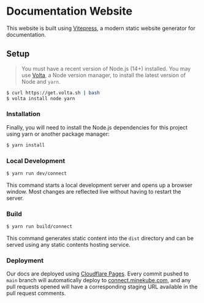 # Documentation Website

This website is built using [Vitepress](https://vitepress.vuejs.org/),
a modern static website generator for documentation.

## Setup

> You must have a recent version of Node.js (14+) installed.
> You may use [Volta](https://github.com/volta-cli/volta), a Node version manager,
> to install the latest version of Node and `yarn`.

```sh
$ curl https://get.volta.sh | bash
$ volta install node yarn
```

### Installation

Finally, you will need to install the Node.js dependencies for this project
using yarn or another package manager:

```sh
$ yarn install
```

### Local Development

```sh
$ yarn run dev/connect
```

This command starts a local development server and opens up a browser window.
Most changes are reflected live without having to restart the server.

### Build

```sh
$ yarn run build/connect
```

This command generates static content into the `dist` directory and can be served
using any static contents hosting service.

### Deployment

Our docs are deployed using [Cloudflare Pages](https://pages.cloudflare.com).
Every commit pushed to `main` branch will automatically deploy to
[connect.minekube.com](https://connect.minekube.com),
and any pull requests opened will have a corresponding staging URL available in
the pull request comments.
